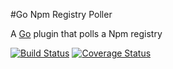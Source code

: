 #Go Npm Registry Poller

A [Go](http://www.go.cd) plugin that polls a Npm registry

[![Build Status](https://travis-ci.org/varchev/go-npm-poller.svg?branch=master)](https://travis-ci.org/varchev/go-npm-poller)
[![Coverage Status](https://img.shields.io/coveralls/varchev/go-npm-poller.svg)](https://coveralls.io/r/varchev/go-npm-poller)
